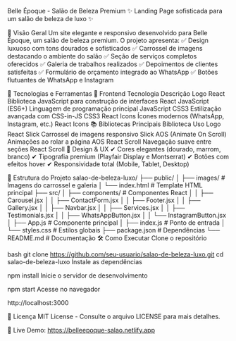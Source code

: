 Belle Époque - Salão de Beleza Premium
✨ Landing Page sofisticada para um salão de beleza de luxo ✨

📌 Visão Geral
Um site elegante e responsivo desenvolvido para Belle Époque, um salão de beleza premium. O projeto apresenta:
✅ Design luxuoso com tons dourados e sofisticados
✅ Carrossel de imagens destacando o ambiente do salão
✅ Seção de serviços completos oferecidos
✅ Galeria de trabalhos realizados
✅ Depoimentos de clientes satisfeitas
✅ Formulário de orçamento integrado ao WhatsApp
✅ Botões flutuantes de WhatsApp e Instagram

🚀 Tecnologias e Ferramentas
🔧 Frontend
Tecnologia	Descrição	Logo
React	Biblioteca JavaScript para construção de interfaces	React
JavaScript (ES6+)	Linguagem de programação principal	JavaScript
CSS3	Estilização avançada com CSS-in-JS	CSS3
React Icons	Ícones modernos (WhatsApp, Instagram, etc.)	React Icons
📚 Bibliotecas Principais
Biblioteca	Uso	Logo
React Slick	Carrossel de imagens responsivo	Slick
AOS (Animate On Scroll)	Animações ao rolar a página	AOS
React Scroll	Navegação suave entre seções	React Scroll
🎨 Design & UX
✔ Cores elegantes (dourado, marrom, branco)
✔ Tipografia premium (Playfair Display e Montserrat)
✔ Botões com efeitos hover
✔ Responsividade total (Mobile, Tablet, Desktop)

📂 Estrutura do Projeto
salao-de-beleza-luxo/
├── public/
│   ├── images/          # Imagens do carrossel e galeria
│   └── index.html       # Template HTML principal
├── src/
│   ├── components/      # Componentes React
│   │   ├── Carousel.jsx
│   │   ├── ContactForm.jsx
│   │   ├── Footer.jsx
│   │   ├── Gallery.jsx
│   │   ├── Navbar.jsx
│   │   ├── Services.jsx
│   │   ├── Testimonials.jsx
│   │   ├── WhatsAppButton.jsx
│   │   └── InstagramButton.jsx
│   ├── App.js           # Componente principal
│   ├── index.js         # Ponto de entrada
│   └── styles.css       # Estilos globais
├── package.json         # Dependências
└── README.md            # Documentação
🛠 Como Executar
Clone o repositório

bash
git clone https://github.com/seu-usuario/salao-de-beleza-luxo.git
cd salao-de-beleza-luxo
Instale as dependências


npm install
Inicie o servidor de desenvolvimento


npm start
Acesse no navegador

http://localhost:3000


📝 Licença
MIT License - Consulte o arquivo LICENSE para mais detalhes.



🔗 Live Demo: https://belleepoque-salao.netlify.app


